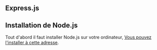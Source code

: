## Express.js 

## Installation de Node.js

Tout d'abord il faut installer Node.js sur votre ordinateur, [Vous pouvez l'installer à cette adresse](https://nodejs.org/en/).

